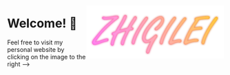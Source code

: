 <p align="right">
  <a href="https://www.zhigilei.com/" target="_blank">
    <img align="right" src="https://raw.githubusercontent.com/vasilzhigilei/Zhigilei/master/assets/images/zhigilei.png">
  </a>
</p>
<h1>Welcome! 👋</h1>

Feel free to visit my personal website by clicking on the image to the right ⟶
<!--
---

<h2>Statistics</h2>
<p align="center">
  <a href="https://github.com/vasilzhigilei" target="_blank">
    <img align="center" src="https://github-readme-stats.vercel.app/api/top-langs/?username=vasilzhigilei&hide=javascript,html,css&langs_count=9&layout=compact&theme=radical" />
  </a>
  <a href="https://github.com/vasilzhigilei" target="_blank">
    <img align="center" src="https://github-readme-stats.vercel.app/api?username=vasilzhigilei&hide=contribs&theme=radical" />
  </a>
</p>
-->
<!--
**vasilzhigilei/vasilzhigilei** is a ✨ _special_ ✨ repository because its `README.md` (this file) appears on your GitHub profile.

Here are some ideas to get you started:

- 🔭 I’m currently working on ...
- 🌱 I’m currently learning ...
- 👯 I’m looking to collaborate on ...
- 🤔 I’m looking for help with ...
- 💬 Ask me about ...
- 📫 How to reach me: ...
- 😄 Pronouns: ...
- ⚡ Fun fact: ...
-->
